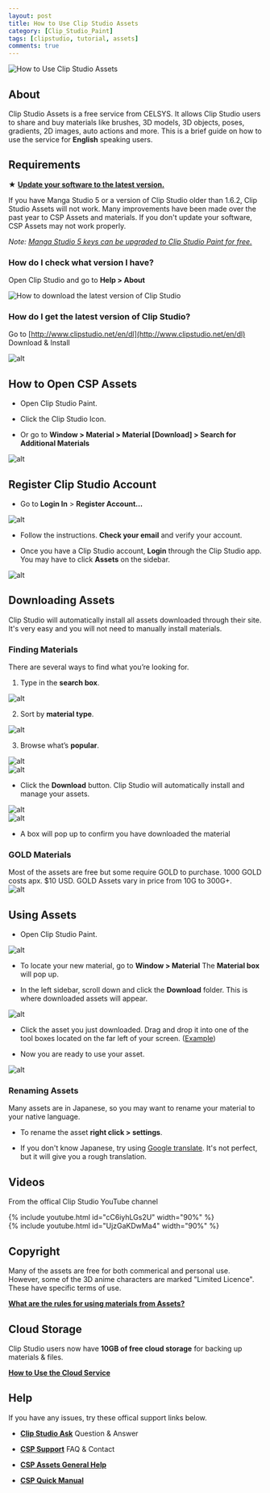 ```yaml
---
layout: post
title: How to Use Clip Studio Assets
category: [Clip_Studio_Paint]
tags: [clipstudio, tutorial, assets]
comments: true
---
```


![How to Use Clip Studio Assets](/assets/images/csp_assets/cspa_1.png)

## About
Clip Studio Assets is a free service from CELSYS. It allows Clip Studio users to share and buy materials like brushes, 3D models, 3D objects, poses, gradients, 2D images, auto actions and more. This is a brief guide on how to use the service for **English** speaking users. 

<!--more-->
## Requirements  
★ **[Update your software to the latest version.](http://www.clipstudio.net/en/dl)**

If you have Manga Studio 5 or a version of Clip Studio older than 1.6.2, Clip Studio Assets will not work. Many improvements have been made over the past year to CSP Assets and materials. If you don't update your software, CSP Assets may not work properly. 

*Note: [Manga Studio 5 keys can be upgraded to Clip Studio Paint for free.](https://youtu.be/i-pTV-oA3UE)* 

### How do I check what version I have?  
Open Clip Studio and go to **Help > About** 

![How to download the latest version of Clip Studio](/assets/images/csp_assets/cspa_3-2.png)  

### How do I get the latest version of Clip Studio? 
Go to [http://www.clipstudio.net/en/dl](http://www.clipstudio.net/en/dl) Download & Install

![alt](/assets/images/csp_assets/cspa_2.png "alt")  

## How to Open CSP Assets  

+ Open Clip Studio Paint.

+ Click the Clip Studio Icon.

+ Or go to **Window > Material > Material [Download] > Search for Additional Materials**

![alt](/assets/images/csp_assets/cspa_4.png "alt")  

## Register Clip Studio Account

+ Go to **Login In** > **Register Account…**  

![alt](/assets/images/csp_assets/cspa_5.png "alt")  

+ Follow the instructions. **Check your email** and verify your account.

+ Once you have a Clip Studio account, **Login** through the Clip Studio app. You may have to click **Assets** on the sidebar.

![alt](/assets/images/csp_assets/cspa_7.png "alt")  

## Downloading Assets
Clip Studio will automatically install all assets downloaded through their site. It's very easy and you will not need to manually install materials.

### Finding Materials

There are several ways to find what you’re looking for.

1. Type in the **search box**.

![alt](/assets/images/csp_assets/cspa_8.png "alt")    

2. Sort by **material type**.

![alt](/assets/images/csp_assets/cspa_9.png "alt")    

3. Browse what’s **popular**.

![alt](/assets/images/csp_assets/cspa_10-1.png "alt")  
![alt](/assets/images/csp_assets/cspa_10-2.png "alt")   

+ Click the **Download** button. Clip Studio will automatically install and manage your assets. 

![alt](/assets/images/csp_assets/cspa_11-1.png "alt")  
![alt](/assets/images/csp_assets/cspa_11-2.png "alt")  

+ A box will pop up to confirm you have downloaded the material


### GOLD Materials
Most of the assets are free but some require GOLD to purchase. 1000 GOLD costs apx. $10 USD. GOLD Assets vary in price from 10G to 300G+.  
![alt](/assets/images/csp_assets/cspa_12-2.png "alt")  


## Using Assets 

+ Open Clip Studio Paint.

![alt](/assets/images/csp_assets/cspa_13.png "alt")  

+ To locate your new material, go to **Window > Material** The **Material box** will pop up. 

+ In the left sidebar, scroll down and click the **Download** folder. This is where downloaded assets will appear.

![alt](/assets/images/csp_assets/cspa_13-2.png "alt")  

+ Click the asset you just downloaded. Drag and drop it into one of the tool boxes located on the far left of your screen. ([Example](https://imgur.com/06K9Ipq))


+ Now you are ready to use your asset. 

![alt](/assets/images/csp_assets/cspa_14.png "alt")  

### Renaming Assets
Many assets are in Japanese, so you may want to rename your material to your native language.

+ To rename the asset **right click > settings**.

+ If you don't know Japanese, try using [Google translate](https://translate.google.com/). It's not perfect, but it will give you a rough translation.


## Videos
From the offical Clip Studio YouTube channel

{% include youtube.html id="cC6iyhLGs2U" width="90%" %}  
{% include youtube.html id="UjzGaKDwMa4" width="90%" %}  

## Copyright
Many of the assets are free for both commerical and personal use. However, some of the 3D anime characters are marked "Limited Licence". These have specific terms of use. 

**[What are the rules for using materials from Assets?](https://tips.clip-studio.com/en-us/articles/1096)**


## Cloud Storage
Clip Studio users now have **10GB of free cloud storage** for backing up materials & files.

**[How to Use the Cloud Service](https://tips.clip-studio.com/en-us/series/73)**


## Help
If you have any issues, try these offical support links below. 

+ **[Clip Studio Ask](https://ask.clip-studio.com/en-us)**
Question & Answer

+ **[CSP Support](http://www.clipstudio.net/en/support)** FAQ & Contact

+ **[CSP Assets General Help](https://assets.clip-studio.com/en-us/help)**

+ **[CSP Quick Manual](http://www.clipstudio.net/quickmanual/en/?app=ice&ver=171)**